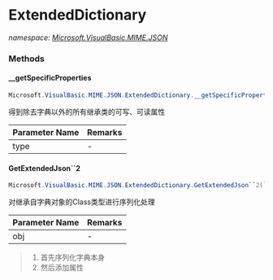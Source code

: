 ﻿# ExtendedDictionary
_namespace: [Microsoft.VisualBasic.MIME.JSON](./index.md)_





### Methods

#### __getSpecificProperties
```csharp
Microsoft.VisualBasic.MIME.JSON.ExtendedDictionary.__getSpecificProperties(System.Type,Microsoft.VisualBasic.ComponentModel.DataSourceModel.DataFramework.PropertyAccess)
```
得到除去字典以外的所有继承类的可写、可读属性

|Parameter Name|Remarks|
|--------------|-------|
|type|-|


#### GetExtendedJson``2
```csharp
Microsoft.VisualBasic.MIME.JSON.ExtendedDictionary.GetExtendedJson``2(``1,System.Boolean)
```
对继承自字典对象的Class类型进行序列化处理

|Parameter Name|Remarks|
|--------------|-------|
|obj|-|

> 
>  1. 首先序列化字典本身
>  2. 然后添加属性
>  


